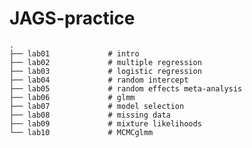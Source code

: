 # JAGS-practice

    .
    ├── lab01             # intro                   
    ├── lab02             # multiple regression            
    ├── lab03             # logistic regression
    ├── lab04             # random intercept
    ├── lab05             # random effects meta-analysis
    ├── lab06             # glmm
    ├── lab07             # model selection
    ├── lab08             # missing data
    ├── lab09             # mixture likelihoods 
    └── lab10             # MCMCglmm

